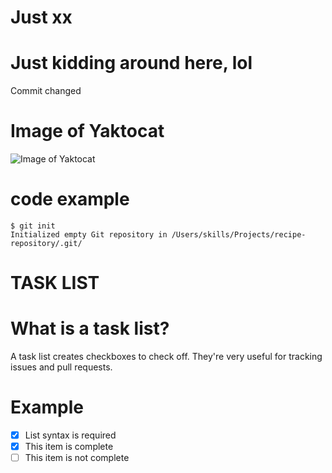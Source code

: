 # Just xx
# Just kidding around here, lol
Commit changed

# Image of Yaktocat
![Image of Yaktocat](https://octodex.github.com/images/yaktocat.png)

# code example
```
$ git init
Initialized empty Git repository in /Users/skills/Projects/recipe-repository/.git/
```
# TASK LIST
# What is a task list? 

A task list creates checkboxes to check off. They're very useful for tracking issues and pull requests. 

# Example
- [x] List syntax is required
- [x] This item is complete
- [ ] This item is not complete
